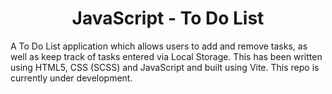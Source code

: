 <div align="center">

<h1>JavaScript - To Do List</h1>

</div>

A To Do List application which allows users to add and remove tasks, as well as keep track of tasks entered via Local Storage. This has been written using HTML5, CSS (SCSS) and JavaScript and built using Vite. This repo is currently under development.